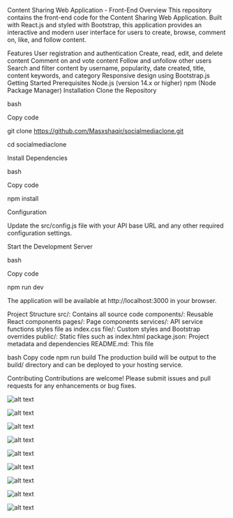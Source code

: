Content Sharing Web Application - Front-End
Overview
This repository contains the front-end code for the Content Sharing Web Application. Built with React.js and styled with Bootstrap, this application provides an interactive and modern user interface for users to create, browse, comment on, like, and follow content.

Features
User registration and authentication
Create, read, edit, and delete content
Comment on and vote content
Follow and unfollow other users
Search and filter content by username, popularity, date created, title, content keywords, and category
Responsive design using Bootstrap.js
Getting Started
Prerequisites
Node.js (version 14.x or higher)
npm (Node Package Manager)
Installation
Clone the Repository

bash

Copy code

git clone https://github.com/Masxshaqir/socialmediaclone.git

cd socialmediaclone

Install Dependencies

bash

Copy code

npm install

Configuration

Update the src/config.js file with your API base URL and any other required configuration settings.

Start the Development Server

bash

Copy code

npm run dev

The application will be available at http://localhost:3000 in your browser.

Project Structure
src/: Contains all source code
components/: Reusable React components
pages/: Page components
services/: API service functions
styles file as index.css file/: Custom styles and Bootstrap overrides
public/: Static files such as index.html
package.json: Project metadata and dependencies
README.md: This file


bash
Copy code
npm run build
The production build will be output to the build/ directory and can be deployed to your hosting service.

Contributing
Contributions are welcome! Please submit issues and pull requests for any enhancements or bug fixes.

![alt text](login-1.png)

![alt text](<Screenshot 2024-09-03 040630.png>)

![alt text](signup.png)

![alt text](home.png)

![alt text](profile.png)

![alt text](responsive_profile.png)

![alt text](filter.png)

![alt text](comment.png)

![alt text](followers.png)